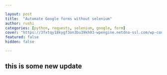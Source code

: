 ```yaml
---

layout: post
title:  "Automate Google forms without selenium"
author: rushi
categories: [python, requests, selenium, google, form]
cover: "https://3fxtqy18kygf3on3bu39kh93-wpengine.netdna-ssl.com/wp-content/uploads/2019/07/selenium-webdriver-tutorial.png"
featured: false
hidden: false

---
```


## this is some new update